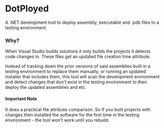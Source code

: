 # DotPloyed
A .NET development tool to deploy assembly, executable and .pdb files to a testing environment.

### Why?

When Visual Studio builds solutions it only builds the projects it detects code changes in. These files get an updated file creation time attribute.

Instead of tracking down the prior versions of said assemblies built in a testing environment to replace them manually, or running an updated installer that includes them, this tool will scan the development environment and detect changes that don't exist in the testing environment to then deploy the updated assemblies and etc.

#### Important Note
It does a practical file attribute comparison. So If you built projects with changes then installed the software for the first time in the testing environment - the tool won't work until you rebuild.